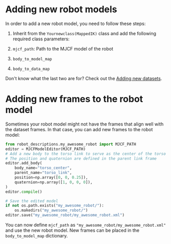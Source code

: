 # Adding new robot models

In order to add a new robot model, you need to follow these steps:

1) Inherit from the `Yournewclass(MappedIK)` class and add the following required class parameters:

1) `mjcf_path`: Path to the MJCF model of the robot
2) `body_to_model_map`
3) `body_to_data_map`

Don't know what the last two are for? Check out the [Adding new datasets](adding_new_datasets.md).

# Adding new frames to the robot model

Sometimes your robot model might not have the frames that align well with the dataset frames. In that case, you can add new frames to the robot model:

```python
from robot_descriptions.my_awesome_robot import MJCF_PATH
editor = MJCFModelEditor(MJCF_PATH)
# Add a new body to the torso link to serve as the center of the torso
# The position and quaternion are defined in the parent link frame
editor.add_body(
    body_name="torso_center",
    parent_name="torso_link",
    position=np.array([0, 0, 0.25]),
    quaternion=np.array([1, 0, 0, 0]),
)
editor.compile()

# Save the edited model
if not os.path.exists("my_awesome_robot/"):
    os.makedirs("my_awesome_robot/")
editor.save("my_awesome_robot/my_awesome_robot.xml")
```
You can now define `mjcf_path` as `"my_awesome_robot/my_awesome_robot.xml"` and use the new robot model. New frames can be placed in the `body_to_model_map` dictionary.
